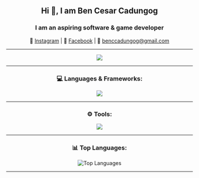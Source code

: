 <div align="center">
  <h2>Hi 👋, I am Ben Cesar Cadungog</h2>
  <h3>I am an aspiring software & game developer</h3>

  <p>
    📸 <a href="https://www.instagram.com/ben.cadz/" target="_blank">Instagram</a> |
    📘 <a href="https://www.facebook.com/bencesar.cadungog/" target="_blank">Facebook</a> |
    📧 <a href="mailto:benccadungog@gmail.com">benccadungog@gmail.com</a>
  </p>

  <hr> <!-- Divider -->

  <img src="https://user-images.githubusercontent.com/111730344/229139045-c51b45e8-eb33-4f82-837c-92b53dc762ba.png">
  
  <hr> <!-- Divider -->

  <h3>💻 Languages & Frameworks:</h3>
  <img src="https://skillicons.dev/icons?i=js,c,java,html,css,vue,cs,discord,dotnet,nodejs,python,javascript,vite"/>

  <hr> <!-- Divider -->

  <h3>⚙️ Tools:</h3>
  <img src="https://skillicons.dev/icons?i=vscode,eclipse,visualstudio,godot,unity,notion,figma,git,azure,github"/>

  <hr> <!-- Divider -->

  <h3>📊 Top Languages:</h3>
  <img src="https://github-readme-stats.vercel.app/api/top-langs/?username=B3nchi&layout=compact&theme=tokyonight" alt="Top Languages">

  <hr> <!-- Divider -->
</div>

